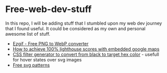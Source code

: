 # Free-web-dev-stuff

In this repo, I will be adding stuff that I stumbled upon my web dev journey that I found useful. It could be considered as my own and personal awesome list of stuff.

- [Ezgif - Free PNG to WebP converter](https://ezgif.com/png-to-webp)
- [How to achieve 100% lighthouse scores with embedded google maps](https://www.corewebvitals.io/pagespeed/google-maps-100-percent-pagespeed)
- [CSS filter generator to convert from black to target hex color](https://codepen.io/sosuke/pen/Pjoqqp) - usefull for hover states over svg images
- [Free svg patterns](https://www.heropatterns.com/)
